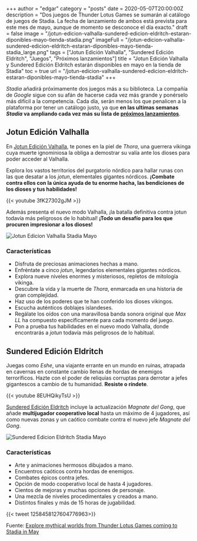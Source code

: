+++
author = "edgar"
category = "posts"
date = 2020-05-07T20:00:00Z
description = "Dos juegos de Thunder Lotus Games se sumarán al catálogo de juegos de Stadia. La fecha de lanzamiento de ambos está prevista para este mes de mayo, aunque de momento se desconoce el día exacto."
draft = false
image = "/jotun-edicion-valhalla-sundered-edicion-eldritch-estaran-diponibles-mayo-tienda-stadia.png"
imageFull = "/jotun-edicion-valhalla-sundered-edicion-eldritch-estaran-diponibles-mayo-tienda-stadia_large.png"
tags = ["Jotun Edición Valhalla", "Sundered Edición Eldritch", "Juegos", "Próximos lanzamientos"]
title = "Jotun Edición Valhalla y Sundered Edición Eldritch estarán disponibles en mayo en la tienda de Stadia"
toc = true
url = "/jotun-edicion-valhalla-sundered-edicion-eldritch-estaran-diponibles-mayo-tienda-stadia"
+++

_Stadia_ añadirá próximamente dos juegos más a su biblioteca. La compañía de _Google_ sigue con su afán de hacerse cada vez más grande y ponérselo más difícil a la competencia. Cada día, serán menos los que penalicen a la plataforma por tener un catálogo justo, ya que **en las ultimas semanas _Stadia_ va ampliando cada vez más su lista de <a class="u-anchor" href=" /proximos-lanzamientos">próximos lanzamientos</a>**.

## Jotun Edición Valhalla

En <a class="u-anchor" href="/jotun-edicion-valhalla">Jotun Edición Valhalla</a>, te pones en la piel de _Thora_, una guerrera vikinga cuya muerte ignominiosa la obliga a demostrar su valía ante los dioses para poder acceder al Valhalla.

Explora los vastos territorios del purgatorio nórdico para hallar runas con las que desatar a los _jotun_, elementales gigantes nórdicos. **¡Combate contra ellos con la única ayuda de tu enorme hacha, las bendiciones de los dioses y tus habilidades!**

<div class="u-youtube">
  {{< youtube 3fK27302gJM >}}
</div>

Además presenta el nuevo modo Valhalla, ¡la batalla definitiva contra jotun todavía más peligrosos de lo habitual! **¡Todo un desafío para los que procuren impresionar a los dioses!**

<img class="u-borderImage u-lazyload lazyload" loading="lazy" data-src="/jotun-edicion-valhalla-stadia-mayo.png" alt="Jotun Edicion Valhalla Stadia Mayo" />

### Características

* Disfruta de preciosas animaciones hechas a mano.
* Enfréntate a cinco _jotun_, legendarios elementales gigantes nórdicos.
* Explora nueve niveles enormes y misteriosos, repletos de mitología vikinga.
* Descubre la vida y la muerte de _Thora_, enmarcada en una historia de gran complejidad.
* Haz uso de los poderes que te han conferido los dioses vikingos.
* Escucha auténticos doblajes islandeses.
* Regálate los oídos con una maravillosa banda sonora original que _Max LL_ ha compuesto específicamente para cada momento del juego.
* Pon a prueba tus habilidades en el nuevo modo Valhalla, donde encontrarás a _jotun_ todavía más peligrosos de lo habitual.

## Sundered Edición Eldritch

Juegas como _Eshe_, una viajante errante en un mundo en ruinas, atrapada en cavernas en constante cambio llenas de hordas de enemigos terroríficos. Hazte con el poder de reliquias corruptas para derrotar a jefes gigantescos a cambio de tu humanidad. **Resiste o ríndete**.

<div class="u-youtube">
  {{< youtube 8EUHQikyTsU >}}
</div>

<a class="u-anchor" href="/sundered-edicion-eldritch">Sundered Edición Eldritch</a> incluye la actualización _Magnate del Gong_, que añade **multijugador cooperativo local** hasta un máximo de 4 jugadores, así como nuevas zonas y un caótico combate contra el nuevo jefe _Magnate del Gong_.

<img class="u-borderImage u-lazyload lazyload" loading="lazy" data-src="/sundered-edicion-eldritch-stadia-mayo.png" alt="Sundered Edicion Eldritch Stadia Mayo" />

### Características

* Arte y animaciones hermosos dibujados a mano.
* Encuentros caóticos contra hordas de enemigos.
* Combates épicos contra jefes.
* Opción de modo cooperativo local de hasta 4 jugadores.
* Cientos de mejoras y muchas opciones de personaje.
* Una mezcla de niveles procedimentales y creados a mano.
* Distintos finales y más de 15 horas de jugabilidad.

<div class="u-twitter">
  {{< tweet 1258458127604776963>}}
</div>

Fuente: <a class="u-anchor" href=https://community.stadia.com/t5/Stadia-Community-Blog/Explore-mythical-worlds-from-Thunder-Lotus-Games-coming-to/ba-p/21897 target="_blank" rel="nofollow noopener">Explore mythical worlds from Thunder Lotus Games coming to Stadia in May</a>
